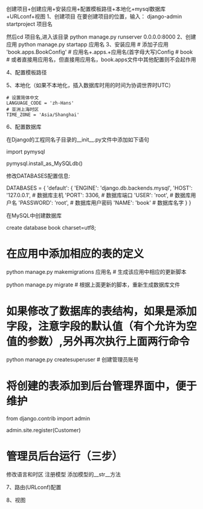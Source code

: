 创建项目+创建应用+安装应用+配置模板路径+本地化+mysql数据库+URLconf+视图
1、创建项目
在要创建项目的位置，输入：
django-admin startproject 项目名

然后cd 项目名,进入该目录
python manage.py runserver 0.0.0.0:8000
2、创建应用
python manage.py startapp 应用名
3、安装应用
    # 添加子应用    'book.apps.BookConfig' # 应用名+.apps.+应用名(首字母大写)Config
    # book #  或者直接用应用名，但直接用应用名，book.apps文件中其他配置则不会起作用

4、配置模板路径

5、本地化（如果不本地化，插入数据库时用的时间为协调世界时UTC）

    # 设置简体中文
    LANGUAGE_CODE = 'zh-Hans'
    # 亚洲上海时区
    TIME_ZONE = 'Asia/Shanghai'

6、配置数据库


在Django的工程同名子目录的__init__.py文件中添加如下语句

import pymysql

pymysql.install_as_MySQLdb()

修改DATABASES配置信息:

DATABASES = {
    'default': {
        'ENGINE': 'django.db.backends.mysql',
        'HOST': '127.0.0.1',  # 数据库主机
        'PORT': 3306,  # 数据库端口
        'USER': 'root',  # 数据库用户名
        'PASSWORD': 'root',  # 数据库用户密码
        'NAME': 'book'  # 数据库名字
    }
}

在MySQL中创建数据库

create database book charset=utf8;


<!-- python manage.py migrate  # 创建一个配置文件中指定的数据库文件 -->

#  在应用中添加相应的表的定义
python manage.py makemigrations 应用名  # 生成该应用中相应的更新脚本

python manage.py migrate  # 根据上面更新的脚本，重新生成数据库文件

#  如果修改了数据库的表结构，如果是添加字段，注意字段的默认值（有个允许为空值的参数）,另外再次执行上面两行命令

python manage.py createsuperuser  # 创建管理员账号

#  将创建的表添加到后台管理界面中，便于维护
from django.contrib import admin

admin.site.register(Customer)

# 管理员后台运行（三步）
修改语言和时区
注册模型
添加模型的__str__方法

7、路由(URLconf)配置

8、视图
